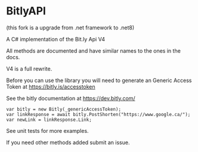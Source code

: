 # BitlyAPI 

(this fork is a upgrade from .net framework to .net8)

A C# implementation of the Bit.ly Api V4

All methods are documented and have similar names to the ones in the docs.

V4 is a full rewrite.

Before you can use the library you will need to  generate an Generic Access Token at  https://bitly.is/accesstoken

See the bitly documentation at https://dev.bitly.com/

```
var bitly = new Bitly(_genericAccessToken);
var linkResponse = await bitly.PostShorten("https://www.google.ca/");
var newLink = linkResponse.Link;
```

See unit tests for more examples.

If you need other methods added submit an issue.
